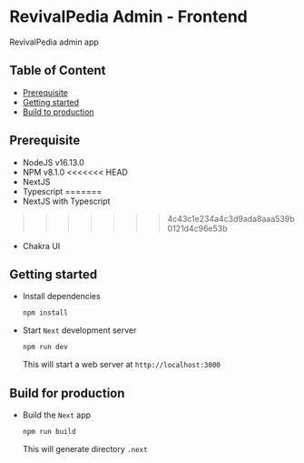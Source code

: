 # RevivalPedia Admin - Frontend

RevivalPedia admin app

## Table of Content

- [Prerequisite](#Prerequisite)
- [Getting started](#Getting-started)
- [Build to production](#Build-to-production)

## Prerequisite

- NodeJS v16.13.0
- NPM v8.1.0
<<<<<<< HEAD
- NextJS
- Typescript
=======
- NextJS with Typescript
>>>>>>> 4c43c1e234a4c3d9ada8aaa539b0121d4c96e53b
- Chakra UI

## Getting started

- Install dependencies

  ```bash
  npm install
  ```

- Start `Next` development server

  ```bash
  npm run dev
  ```

  This will start a web server at `http://localhost:3000`

## Build for production

- Build the `Next` app

  ```bash
  npm run build
  ```

  This will generate directory `.next`
